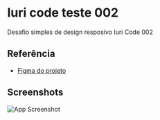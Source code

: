 
# Iuri code teste 002

Desafio simples de design resposivo Iuri Code 002 


## Referência

 - [Figma do projeto](https://www.figma.com/file/Yb9IBH56g7T1hdIyZ3BMNO/Desafios---Codel%C3%A2ndia?node-id=1973-39&t=P5hJUgJnVTAJu2x4-0)
 

## Screenshots

![App Screenshot](/assets/images/mobile.png)

